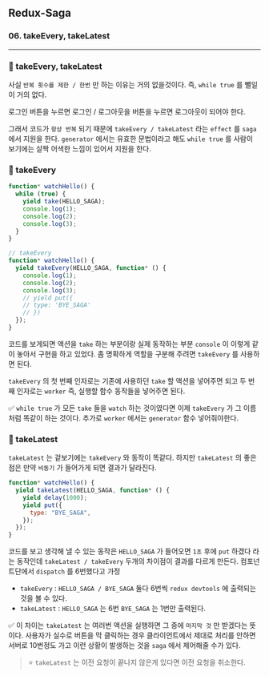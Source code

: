 ## Redux-Saga

### 06. takeEvery, takeLatest

---

### 📌 takeEvery, takeLatest

사실 `반복 횟수를 제한 / 한번` 만 하는 이유는 거의 없을것이다. 즉, `while true` 를 뺄일이 거의 없다.

로그인 버튼을 누르면 로그인 / 로그아웃을 버튼을 누르면 로그아웃이 되어야 한다.

그래서 코드가 `항상 반복` 되기 때문에 `takeEvery / takeLatest` 라는 `effect` 를 `saga` 에서 지원을 한다. `generator` 에서는 유효한 문법이라고 해도 `while true` 를 사람이 보기에는 살짝 어색한 느낌이 있어서 지원을 한다.

### 📌 takeEvery

```js
function* watchHello() {
  while (true) {
    yield take(HELLO_SAGA);
    console.log(1);
    console.log(2);
    console.log(3);
  }
}

// takeEvery
function* watchHello() {
  yield takeEvery(HELLO_SAGA, function* () {
    console.log(1);
    console.log(2);
    console.log(3);
    // yield put({
    // type: 'BYE_SAGA'
    // })
  });
}
```

코드를 보게되면 액션을 `take` 하는 부분이랑 실제 동작하는 부분 `console` 이 이렇게 같이 놓아서 구현을 하고 있었다. 좀 명확하게 역할을 구분해 주려면 `takeEvery` 를 사용하면 된다.

`takeEvery` 의 첫 번째 인자로는 기존에 사용하던 `take` 할 액션을 넣어주면 되고 두 번째 인자로는 `worker` 즉, 실행할 함수 동작들을 넣어주면 된다.

✅ `while true` 가 모든 `take` 들을 `watch` 하는 것이였다면 이제 `takeEvery` 가 그 이름처럼 똑같이 하는 것이다. 추가로 `worker` 에서는 `generator` 함수 넣어줘야한다.

### 📌 takeLatest

`takeLatest` 는 겉보기에는 `takeEvery` 와 동작이 똑같다. 하지만 `takeLatest` 의 좋은 점은 만약 `비동기` 가 들어가게 되면 결과가 달라진다.

```js
function* watchHello() {
  yield takeLatest(HELLO_SAGA, function* () {
    yield delay(1000);
    yield put({
      type: "BYE_SAGA",
    });
  });
}
```

코드를 보고 생각해 낼 수 있는 동작은 `HELLO_SAGA` 가 들어오면 `1초` 후에 `put` 하겠다 라는 동작인데 `takeLatest / takeEvery` 두개의 차이점이 결과를 다르게 만든다. 컴포넌트단에서 `dispatch` 를 6번했다고 가정

- `takeEvery` : `HELLO_SAGA / BYE_SAGA` 둘다 6번씩 `redux devtools` 에 출력되는것을 볼 수 있다.
- `takeLatest` : `HELLO_SAGA` 는 6번 `BYE_SAGA` 는 1번만 출력된다.

✅ 이 차이는 `takeLatest` 는 여러번 액션을 실행하면 그 중에 `마지막 것` 만 받겠다는 뜻이다. 사용자가 실수로 버튼을 막 클릭하는 경우 클라이언트에서 제대로 처리를 안하면 서버로 10번정도 가고 이런 상황이 발생하는 것을 `saga` 에서 제어해줄 수가 있다.

> ⭐️ `takeLatest` 는 이전 요청이 끝나지 않은게 있다면 이전 요청을 취소한다.
